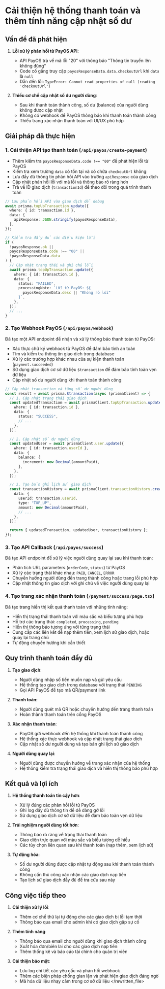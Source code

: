 # Cải thiện hệ thống thanh toán và thêm tính năng cập nhật số dư

## Vấn đề đã phát hiện

1. **Lỗi xử lý phản hồi từ PayOS API**:

   - API PayOS trả về mã lỗi "20" với thông báo "Thông tin truyền lên không đúng"
   - Code cố gắng truy cập `payosResponseData.data.checkoutUrl` khi `data` là `null`
   - Dẫn đến lỗi: `TypeError: Cannot read properties of null (reading 'checkoutUrl')`

2. **Thiếu cơ chế cập nhật số dư người dùng**:
   - Sau khi thanh toán thành công, số dư (balance) của người dùng không được cập nhật
   - Không có webhook để PayOS thông báo khi thanh toán thành công
   - Thiếu trang xác nhận thanh toán với UI/UX phù hợp

## Giải pháp đã thực hiện

### 1. Cải thiện API tạo thanh toán (`/api/payos/create-payment`)

- Thêm kiểm tra `payosResponseData.code !== "00"` để phát hiện lỗi từ PayOS
- Kiểm tra xem trường `data` có tồn tại và có chứa `checkoutUrl` không
- Lưu đầy đủ thông tin phản hồi API vào trường `apiResponse` của giao dịch
- Cập nhật phản hồi lỗi với mã lỗi và thông báo rõ ràng hơn
- Trả về ID giao dịch (`transactionId`) để theo dõi trong quá trình thanh toán

```typescript
// Lưu phản hồi API vào giao dịch để debug
await prisma.topUpTransaction.update({
  where: { id: transaction.id },
  data: {
    apiResponse: JSON.stringify(payosResponseData),
  },
});

// Kiểm tra đầy đủ các điều kiện lỗi
if (
  !payosResponse.ok ||
  payosResponseData.code !== "00" ||
  !payosResponseData.data
) {
  // Cập nhật trạng thái và ghi chú lỗi
  await prisma.topUpTransaction.update({
    where: { id: transaction.id },
    data: {
      status: "FAILED",
      processingNote: `Lỗi từ PayOS: ${
        payosResponseData.desc || "Không rõ lỗi"
      }`,
    },
  });
  // ...
}
```

### 2. Tạo Webhook PayOS (`/api/payos/webhook`)

Đã tạo một API endpoint để nhận và xử lý thông báo thanh toán từ PayOS:

- Xác thực chữ ký webhook từ PayOS để đảm bảo tính an toàn
- Tìm và kiểm tra thông tin giao dịch trong database
- Xử lý các trường hợp khác nhau của sự kiện thanh toán (`payment.succeeded`)
- Sử dụng giao dịch cơ sở dữ liệu `$transaction` để đảm bảo tính toàn vẹn dữ liệu
- Cập nhật số dư người dùng khi thanh toán thành công

```typescript
// Cập nhật transaction và tăng số dư người dùng
const result = await prisma.$transaction(async (prismaClient) => {
  // 1. Cập nhật trạng thái giao dịch
  const updatedTransaction = await prismaClient.topUpTransaction.update({
    where: { id: transaction.id },
    data: {
      status: "SUCCESS",
      // ...
    },
  });

  // 2. Cập nhật số dư người dùng
  const updatedUser = await prismaClient.user.update({
    where: { id: transaction.userId },
    data: {
      balance: {
        increment: new Decimal(amountPaid),
      },
    },
  });

  // 3. Tạo bản ghi lịch sử giao dịch
  const transactionHistory = await prismaClient.transactionHistory.create({
    data: {
      userId: transaction.userId,
      type: "TOP_UP",
      amount: new Decimal(amountPaid),
      // ...
    },
  });

  return { updatedTransaction, updatedUser, transactionHistory };
});
```

### 3. Tạo API Callback (`/api/payos/success`)

Đã tạo API endpoint để xử lý việc người dùng quay lại sau khi thanh toán:

- Phân tích URL parameters (`orderCode`, `status`) từ PayOS
- Xử lý các trạng thái khác nhau: `PAID`, `CANCEL`, `ERROR`
- Chuyển hướng người dùng đến trang thành công hoặc trang lỗi phù hợp
- Cập nhật thông tin giao dịch với ghi chú về việc người dùng quay lại

### 4. Tạo trang xác nhận thanh toán (`/payment/success/page.tsx`)

Đã tạo trang hiển thị kết quả thanh toán với những tính năng:

- Hiển thị trạng thái thanh toán với màu sắc và biểu tượng phù hợp
- Hỗ trợ các trạng thái: `completed`, `processing`, `pending`
- Hiển thị thông báo tương ứng với từng trạng thái
- Cung cấp các liên kết để nạp thêm tiền, xem lịch sử giao dịch, hoặc quay lại trang chủ
- Tự động chuyển hướng khi cần thiết

## Quy trình thanh toán đầy đủ

1. **Tạo giao dịch**:

   - Người dùng nhập số tiền muốn nạp và gửi yêu cầu
   - Hệ thống tạo giao dịch trong database với trạng thái `PENDING`
   - Gọi API PayOS để tạo mã QR/payment link

2. **Thanh toán**:

   - Người dùng quét mã QR hoặc chuyển hướng đến trang thanh toán
   - Hoàn thành thanh toán trên cổng PayOS

3. **Xác nhận thanh toán**:

   - PayOS gửi webhook đến hệ thống khi thanh toán thành công
   - Hệ thống xác thực webhook và cập nhật trạng thái giao dịch
   - Cập nhật số dư người dùng và tạo bản ghi lịch sử giao dịch

4. **Người dùng quay lại**:
   - Người dùng được chuyển hướng về trang xác nhận của hệ thống
   - Hệ thống kiểm tra trạng thái giao dịch và hiển thị thông báo phù hợp

## Kết quả và lợi ích

1. **Hệ thống thanh toán tin cậy hơn**:

   - Xử lý đúng các phản hồi lỗi từ PayOS
   - Ghi log đầy đủ thông tin để dễ dàng gỡ lỗi
   - Sử dụng giao dịch cơ sở dữ liệu để đảm bảo toàn vẹn dữ liệu

2. **Trải nghiệm người dùng tốt hơn**:

   - Thông báo rõ ràng về trạng thái thanh toán
   - Giao diện trực quan với màu sắc và biểu tượng dễ hiểu
   - Các tùy chọn liên quan sau khi thanh toán (nạp thêm, xem lịch sử)

3. **Tự động hóa**:
   - Số dư người dùng được cập nhật tự động sau khi thanh toán thành công
   - Không cần thủ công xác nhận các giao dịch nạp tiền
   - Tạo lịch sử giao dịch đầy đủ để tra cứu sau này

## Công việc tiếp theo

1. **Cải thiện xử lý lỗi**:

   - Thêm cơ chế thử lại tự động cho các giao dịch bị lỗi tạm thời
   - Thông báo qua email cho admin khi có giao dịch gặp sự cố

2. **Thêm tính năng**:

   - Thông báo qua email cho người dùng khi giao dịch thành công
   - Xuất hóa đơn/biên lai cho các giao dịch nạp tiền
   - Thêm thống kê và báo cáo tài chính cho quản trị viên

3. **Cải thiện bảo mật**:
   - Lưu log chi tiết các yêu cầu và phản hồi webhook
   - Thêm các biện pháp chống gian lận và phát hiện giao dịch đáng ngờ
   - Mã hóa dữ liệu nhạy cảm trong cơ sở dữ liệu
     </rewritten_file>
